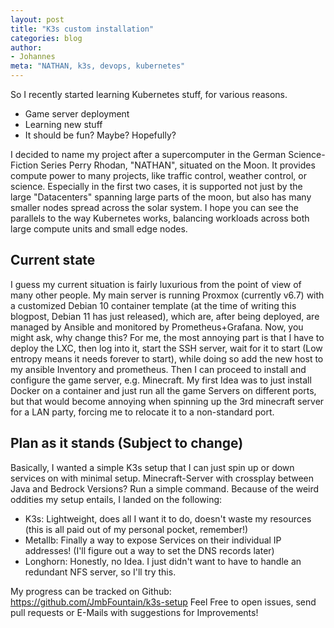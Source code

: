 ```yaml
---
layout: post
title: "K3s custom installation"
categories: blog
author:
- Johannes
meta: "NATHAN, k3s, devops, kubernetes"
---
```


So I recently started learning Kubernetes stuff, for various reasons. 
* Game server deployment
* Learning new stuff
* It should be fun? Maybe? Hopefully?

I decided to name my project after a supercomputer in the German Science-Fiction Series Perry Rhodan, "NATHAN", situated on the Moon. It provides compute power to many projects, like traffic control, weather control, or science. Especially in the first two cases, it is supported not just by the large "Datacenters" spanning large parts of the moon, but also has many smaller nodes spread across the solar system. I hope you can see the parallels to the way Kubernetes works, balancing workloads across both large compute units and small edge nodes. 

## Current state
I guess my current situation is fairly luxurious from the point of view of many other people. My main server is running Proxmox (currently v6.7) with a customized Debian 10 container template (at the time of writing this blogpost, Debian 11 has just released), which are, after being deployed, are managed by Ansible and monitored by Prometheus+Grafana.
Now, you might ask, why change this? For me, the most annoying part is that I have to deploy the LXC, then log into it, start the SSH server, wait for it to start (Low entropy means it needs forever to start), while doing so add the new host to my ansible Inventory and prometheus. Then I can proceed to install and configure the game server, e.g. Minecraft. My first Idea was to just install Docker on a container and just run all the game Servers on different ports, but that would become annoying when spinning up the 3rd minecraft server for a LAN party, forcing me to relocate it to a non-standard port. 

## Plan as it stands (Subject to change)
Basically, I wanted a simple K3s setup that I can just spin up or down services on with minimal setup. Minecraft-Server with crossplay between Java and Bedrock Versions? Run a simple command. Because of the weird oddities my setup entails, I landed on the following:
* K3s: Lightweight, does all I want it to do, doesn't waste my resources (this is all paid out of my personal pocket, remember!)
* Metallb: Finally a way to expose Services on their individual IP addresses! (I'll figure out a way to set the DNS records later)
* Longhorn: Honestly, no Idea. I just didn't want to have to handle an redundant NFS server, so I'll try this.

My progress can be tracked on Github:
<https://github.com/JmbFountain/k3s-setup>
Feel Free to open issues, send pull requests or E-Mails with suggestions for Improvements!

